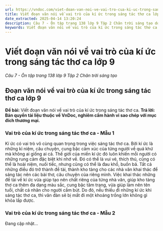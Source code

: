 ```yaml
---
url: https://vndoc.com/viet-doan-van-noi-ve-vai-tro-cua-ki-uc-trong-sang-tac-tho-ca-lop-9-326478
title: Viết đoạn văn nói về vai trò của kí ức trong sáng tác thơ ca lớp 9 - Câu 7 - Ôn tập trang 138 lớp 9 Tập 2 Chân trời sáng tạo - VnDoc.com
date_extracted: 2025-04-14 13:20:24
description: Câu 7 - Ôn tập trang 138 lớp 9 Tập 2 Chân trời sáng tạo do VnDoc biện soạn, nhằm giúp các em HS có thêm tài liệu tham khảo và có những ý tưởng đa dạng khi thực hành kĩ năng Viết ở lớp 9.
keywords: Viết đoạn văn nói về vai trò của kí ức trong sáng tác thơ ca lớp 9,Câu 7 Ôn tập trang 138 lớp 9 Tập 2 Chân trời sáng tạo,đoạn văn nói về vai trò của kí ức trong sáng tác thơ ca,vai trò của kí ức trong sáng tác thơ ca lớp 9,vai trò của kí ức trong sáng tác thơ ca,văn mẫu lớp 9
---
```


# Viết đoạn văn nói về vai trò của kí ức trong sáng tác thơ ca lớp 9
 _Câu 7 - Ôn tập trang 138 lớp 9 Tập 2 Chân trời sáng tạo_
## **Đoạn văn nói về vai trò của kí ức trong sáng tác thơ ca lớp 9**
**Đề bài:** Viết đoạn văn nói về vai trò của kí ức trong sáng tác thơ ca.
**Trả lời:**
**Bản quyền tài liệu thuộc về VnDoc, nghiêm cấm hành vi sao chép với mục đích thương mại.**
### Vai trò của kí ức trong sáng tác thơ ca - Mẫu 1
Kí ức có vai trò vô cùng quan trọng trong việc sáng tác thơ ca. Bởi kí ức là những kỉ niệm, câu chuyện, cung bậc cảm xúc của từng người về quá khứ mà không ai giống ai cả. Thế giới của miền kí ức đó luôn khiến mỗi người có những rung cảm đặc biệt khi nhớ về. Đó có thể là vui vẻ, thích thú, cũng có thể là hoài niệm, nuối tiếc, nhưng cũng có thể là đau khổ, buồn bã. Tất cả những điều đó trở thành đề tài, thành kho tàng cho các nhà văn khai thác để sáng tác nên các bài thơ, câu chuyện của riêng mình. Việc khai thác những đề tài về kí ức vừa giúp tạo nên chất riêng của từng nhà văn, giúp kho tàng thơ ca thêm đa dạng màu sắc, cung bậc tâm trạng, vừa giúp làm nên tên tuổi, chất cá nhân cho người cầm bút. Do đó, nếu thiếu đi những kí ức khi sáng tác thơ ca, thì văn đàn sẽ bị mất đi một khoảng trống lớn không gì khỏa lấp được.
### Vai trò của kí ức trong sáng tác thơ ca - Mẫu 2
Đang cập nhật…
